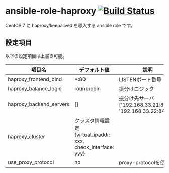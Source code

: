 # ansible-role-haproxy [![Build Status](https://travis-ci.org/izumimatsuo/ansible-role-haproxy.svg?branch=master)](https://travis-ci.org/izumimatsuo/ansible-role-haproxy)

CentOS 7 に haproxy/keepalived を導入する ansible role です。

## 設定項目

以下の設定項目は上書き可能。

| 項目名             | デフォルト値| 説明               |
| ------------------ | ----------- | ------------------ |
| haproxy_frontend_bind | *:80     | LISTENポート番号   |
| haproxy_balance_logic | roundrobin | 振分けロジック   |
| haproxy_backend_servers | []     | 振分け先サーバ ['192.168.33.21:8443', '192.168.33.22:8443'] |
| haproxy_cluster    | クラスタ情報設定 {virtual_ipaddr: xxx, check_interface: yyy} |
| use_proxy_protocol | no          | proxy-protocolを使用 |
